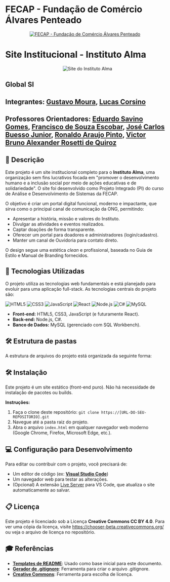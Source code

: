 # FECAP - Fundação de Comércio Álvares Penteado

<p align="center">
<a href= "https://www.fecap.br/"><img src="https://encrypted-tbn0.gstatic.com/images?q=tbn:ANd9GcRhZPrRa89Kma0ZZogxm0pi-tCn_TLKeHGVxywp-LXAFGR3B1DPouAJYHgKZGV0XTEf4AE&usqp=CAU" alt="FECAP - Fundação de Comércio Álvares Penteado" border="0"></a>
</p>

# Site Institucional - Instituto Alma

<p align="center">
    <img src="https://placehold.co/800x400/111F44/C5FFEE?text=Projeto+Instituto+Alma" alt="Site do Instituto Alma">
</p>

## Global SI

## Integrantes: <a href="https://www.linkedin.com/in/gustavomoura3112?utm_source=share&utm_campaign=share_via&utm_content=profile&utm_medium=android_app">Gustavo Moura</a>, <a href="https://www.linkedin.com/in/lucas-soares-corsino-885306288/">Lucas Corsino</a>

## Professores Orientadores: <a href="https://www.linkedin.com/in/eduardo-savino-gomes-77833a10/"> Eduardo Savino Gomes</a>, <a href="https://www.linkedin.com/in/francisco-escobar/">Francisco de Souza Escobar</a>, <a href="https://www.linkedin.com/in/jbuesso/">José Carlos Buesso Junior</a>, <a href="https://www.linkedin.com/in/ronaldo-araujo-pinto-3542811a/">Ronaldo Araujo Pinto</a>, <a href="https://www.linkedin.com/in/victorbarq/">Victor Bruno Alexander Rosetti de Quiroz</a>

## 📖 Descrição

Este projeto é um site institucional completo para o **Instituto Alma**, uma organização sem fins lucrativos focada em "promover o desenvolvimento humano e a inclusão social por meio de ações educativas e de solidariedade". O site foi desenvolvido como Projeto Integrado (PI) do curso de Análise e Desenvolvimento de Sistemas da FECAP.

O objetivo é criar um portal digital funcional, moderno e impactante, que sirva como o principal canal de comunicação da ONG, permitindo:
* Apresentar a história, missão e valores do Instituto.
* Divulgar as atividades e eventos realizados.
* Captar doações de forma transparente.
* Oferecer um portal para doadores e administradores (login/cadastro).
* Manter um canal de Ouvidoria para contato direto.

O design segue uma estética *clean* e profissional, baseada no Guia de Estilo e Manual de Branding fornecidos.

## 🚀 Tecnologias Utilizadas

O projeto utiliza as tecnologias web fundamentais e está planejado para evoluir para uma aplicação full-stack. As tecnologias centrais do projeto são:

![HTML5](https://img.shields.io/badge/HTML5-E34F26?style=for-the-badge&logo=html5&logoColor=white)
![CSS3](https://img.shields.io/badge/CSS3-1572B6?style=for-the-badge&logo=css3&logoColor=white)
![JavaScript](https://img.shields.io/badge/JavaScript-F7DF1E?style=for-the-badge&logo=javascript&logoColor=black)
![React](https://img.shields.io/badge/React-61DAFB?style=for-the-badge&logo=react&logoColor=black)
![Node.js](https://img.shields.io/badge/Node.js-339933?style=for-the-badge&logo=nodedotjs&logoColor=white)
![C#](https://img.shields.io/badge/C%23-512BD4?style=for-the-badge&logo=c-sharp&logoColor=white)
![MySQL](https://img.shields.io/badge/MySQL-4479A1?style=for-the-badge&logo=mysql&logoColor=white)

* **Front-end:** HTML5, CSS3, JavaScript (e futuramente React).
* **Back-end:** Node.js, C#.
* **Banco de Dados:** MySQL (gerenciado com SQL Workbench).

## 🛠 Estrutura de pastas

A estrutura de arquivos do projeto está organizada da seguinte forma:

## 🛠 Instalação

Este projeto é um site estático (front-end puro). Não há necessidade de instalação de pacotes ou builds.

**Instruções:**
1.  Faça o clone deste repositório: `git clone https://[URL-DO-SEU-REPOSITORIO].git`
2.  Navegue até a pasta raiz do projeto.
3.  Abra o arquivo `index.html` em qualquer navegador web moderno (Google Chrome, Firefox, Microsoft Edge, etc.).

## 💻 Configuração para Desenvolvimento

Para editar ou contribuir com o projeto, você precisará de:

* Um editor de código (ex: **[Visual Studio Code](https://code.visualstudio.com/)**)
* Um navegador web para testar as alterações.
* (Opcional) A extensão [Live Server](https://marketplace.visualstudio.com/items?itemName=ritwickdey.LiveServer) para VS Code, que atualiza o site automaticamente ao salvar.

## 📋 Licença

Este projeto é licenciado sob a Licença **Creative Commons CC BY 4.0**.
Para ver uma cópia da licença, visite <https://chooser-beta.creativecommons.org/> ou veja o arquivo de licença no repositório.

## 🎓 Referências

* **[Templates de README](https://github.com/iuricode/readme-template)**: Usado como base inicial para este documento.
* **[Gerador de .gitignore](https://www.toptal.com/developers/gitignore)**: Ferramenta para criar o arquivo .gitignore.
* **[Creative Commons](https://chooser-beta.creativecommons.org/)**: Ferramenta para escolha de licença.
